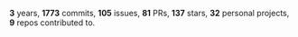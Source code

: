 **3** years, **1773** commits, **105** issues, **81** PRs, **137** stars, **32** personal projects, **9** repos contributed to.
